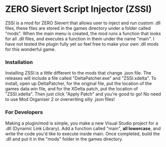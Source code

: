# ZERO Sievert Script Injector (ZSSI)
ZSSI is a mod for ZERO Sievert that allows user to inject and run custom .dll files, these files are stored in the games directory under a folder called "mods". When the main menu is created, the mod runs a function that looks for all .dll files, and executes a function in them under the name "main". I have not tested the plugin fully yet so feel free to make your own .dll mods for this wonderful game.

### Installation
Installing ZSSI is a little different to the mods that change .json file. The releases will include a file called "DeltaPatcher.exe" and "ZSSI.xdelta". To install, open up DeltaPatcher, for the original file, put the location of the games data.win file, and for the XDelta patch, put the location of "ZSSI.xdelta". Then just click "Apply Patch" and you're good to go! No need to use Mod Organiser 2 or overwriting silly .json files!

### For Developers
Making a plugin/mod is simple, you make a new Visual Studio project for a .dll (Dynamic Link Library). Add a function called "main", **all lowercase**, and write the code you'd like to execute inside main. Once completed, build the .dll and put it in the "mods" folder in the games directory.

